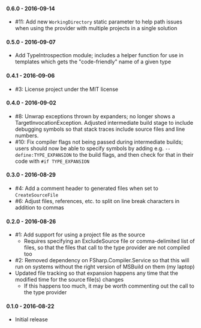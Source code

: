 #### 0.6.0 - 2016-09-14
* #11: Add new `WorkingDirectory` static parameter to help path issues when
  using the provider with multiple projects in a single solution

#### 0.5.0 - 2016-09-07
* Add TypeIntrospection module; includes a helper function for use in templates
  which gets the "code-friendly" name of a given type

#### 0.4.1 - 2016-09-06
* #3: License project under the MIT license

#### 0.4.0 - 2016-09-02
* #8: Unwrap exceptions thrown by expanders; no longer shows a
  TargetInvocationException. Adjusted intermediate build stage to include
  debugging symbols so that stack traces include source files and line numbers.
* #10: Fix compiler flags not being passed during intermediate builds; users
  should now be able to specify symbols by adding e.g. `--define:TYPE_EXPANSION`
  to the build flags, and then check for that in their code with
  `#if TYPE_EXPANSION`

#### 0.3.0 - 2016-08-29
* #4: Add a comment header to generated files when set to `CreateSourceFile`
* #6: Adjust files, references, etc. to split on line break characters in
  addition to commas

#### 0.2.0 - 2016-08-26
* #1: Add support for using a project file as the source
    * Requires specifying an ExcludeSource file or comma-delimited list of
      files, so that the files that call to the type provider are not compiled
      too
* #2: Removed dependency on FSharp.Compiler.Service so that this will run on
  systems without the right version of MSBuild on them (my laptop)
* Updated file tracking so that expansion happens any time that the modified
  time for the source file(s) changes
  * If this happens too much, it may be worth commenting out the call to the
    type provider

#### 0.1.0 - 2016-08-22
* Initial release
